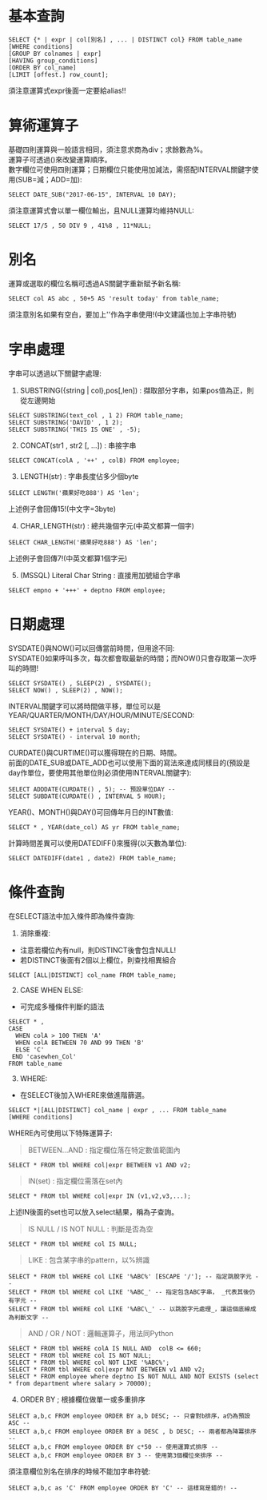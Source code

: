 # 基本查詢
```
SELECT {* | expr | col[別名] , ... | DISTINCT col} FROM table_name
[WHERE conditions]
[GROUP BY colnames | expr]
[HAVING group_conditions]
[ORDER BY col_name]
[LIMIT [offest.] row_count];
```
須注意運算式expr後面一定要給alias!!  

# 算術運算子
基礎四則運算與一般語言相同，須注意求商為div；求餘數為%。  
運算子可透過()來改變運算順序。  
數字欄位可使用四則運算；日期欄位只能使用加減法，需搭配INTERVAL關鍵字使用(SUB=減；ADD=加):  
```
SELECT DATE_SUB("2017-06-15", INTERVAL 10 DAY);
```
須注意運算式會以單一欄位輸出，且NULL運算均維持NULL:  
```
SELECT 17/5 , 50 DIV 9 , 41%8 , 11*NULL;
```

# 別名
運算或選取的欄位名稱可透過AS關鍵字重新賦予新名稱:  
```
SELECT col AS abc , 50+5 AS 'result today' from table_name;
```
須注意別名如果有空白，要加上''作為字串使用!(中文建議也加上字串符號)  

# 字串處理
字串可以透過以下關鍵字處理:  
1. SUBSTRING({string | col},pos[,len]) : 擷取部分字串，如果pos值為正，則從左邊開始
```
SELECT SUBSTRING(text_col , 1 2) FROM table_name;
SELECT SUBSTRING('DAVID' , 1 2);
SELECT SUBSTRING('THIS IS ONE' , -5);

```
2. CONCAT(str1 , str2 [, ...]) : 串接字串
```
SELECT CONCAT(colA , '++' , colB) FROM employee;
```
3. LENGTH(str) : 字串長度佔多少個byte
```
SELECT LENGTH('蘋果好吃888') AS 'len';
```
上述例子會回傳15!(中文字=3byte)

4. CHAR_LENGTH(str) : 總共幾個字元(中英文都算一個字)
```
SELECT CHAR_LENGTH('蘋果好吃888') AS 'len';
```
上述例子會回傳7!(中英文都算1個字元)

5. (MSSQL) Literal Char String : 直接用加號組合字串
```
SELECT empno + '+++' + deptno FROM employee;
```

# 日期處理
SYSDATE()與NOW()可以回傳當前時間，但用途不同:  
SYSDATE()如果呼叫多次，每次都會取最新的時間；而NOW()只會存取第一次呼叫的時間!  
```
SELECT SYSDATE() , SLEEP(2) , SYSDATE();
SELECT NOW() , SLEEP(2) , NOW();
```

INTERVAL關鍵字可以將時間做平移，單位可以是YEAR/QUARTER/MONTH/DAY/HOUR/MINUTE/SECOND:  
```
SELECT SYSDATE() + interval 5 day;
SELECT SYSDATE() - interval 10 month;
```

CURDATE()與CURTIME()可以獲得現在的日期、時間。  
前面的DATE_SUB或DATE_ADD也可以使用下面的寫法來達成同樣目的(預設是day作單位，要使用其他單位則必須使用INTERVAL關鍵字):  
```
SELECT ADDDATE(CURDATE() , 5); -- 預設單位DAY --
SELECT SUBDATE(CURDATE() , INTERVAL 5 HOUR);
```

YEAR()、MONTH()與DAY()可回傳年月日的INT數值:  
```
SELECT * , YEAR(date_col) AS yr FROM table_name;
```

計算時間差異可以使用DATEDIFF()來獲得(以天數為單位):  
```
SELECT DATEDIFF(date1 , date2) FROM table_name;
```

# 條件查詢
在SELECT語法中加入條件即為條件查詢:  
1. 消除重複: 
  - 注意若欄位內有null，則DISTINCT後會包含NULL!
  - 若DISTINCT後面有2個以上欄位，則查找相異組合
```
SELECT [ALL|DISTINCT] col_name FROM table_name;
```
2. CASE WHEN ELSE:
  - 可完成多種條件判斷的語法
```
SELECT * , 
CASE
  WHEN colA > 100 THEN 'A'
  WHEN colA BETWEEN 70 AND 99 THEN 'B'
  ELSE 'C'
 END 'casewhen_Col'
FROM table_name
```
3. WHERE:
  - 在SELECT後加入WHERE來做進階篩選。
```
SELECT *|[ALL|DISTINCT] col_name | expr , ... FROM table_name
[WHERE conditions]
```
WHERE內可使用以下特殊運算子:
> BETWEEN...AND : 指定欄位落在特定數值範圍內  
```
SELECT * FROM tbl WHERE col|expr BETWEEN v1 AND v2;
```
> IN(set) : 指定欄位需落在set內  
```
SELECT * FROM tbl WHERE col|expr IN (v1,v2,v3,...);
```
上述IN後面的set也可以放入select結果，稱為子查詢。  
> IS NULL / IS NOT NULL : 判斷是否為空  
```
SELECT * FROM tbl WHERE col IS NULL;
```
> LIKE : 包含某字串的pattern，以%辨識  
```
SELECT * FROM tbl WHERE col LIKE '%ABC%' [ESCAPE '/']; -- 指定跳脫字元 --
SELECT * FROM tbl WHERE col LIKE '%ABC_' -- 指定包含ABC字串， _代表其後仍有字元 --
SELECT * FROM tbl WHERE col LIKE '%ABC\_' -- 以跳脫字元處理_，讓這個底線成為判斷文字 --
```
> AND / OR / NOT : 邏輯運算子，用法同Python
```
SELECT * FROM tbl WHERE colA IS NULL AND  colB <= 660;
SELECT * FROM tbl WHERE col IS NOT NULL;
SELECT * FROM tbl WHERE col NOT LIKE '%ABC%';
SELECT * FROM tbl WHERE col|expr NOT BETWEEN v1 AND v2;
SELECT * FROM employee where deptno IS NOT NULL AND NOT EXISTS (select * from department where salary > 70000);
```
4. ORDER BY ; 根據欄位做單一或多重排序
```
SELECT a,b,c FROM employee ORDER BY a,b DESC; -- 只會對b排序，a仍為預設ASC --
SELECT a,b,c FROM employee ORDER BY a DESC , b DESC; -- 兩者都為降冪排序 --
SELECT a,b,c FROM employee ORDER BY c*50 -- 使用運算式排序 --
SELECT a,b,c FROM employee ORDER BY 3 -- 使用第3個欄位來排序 --
```
須注意欄位別名在排序的時候不能加字串符號:
```
SELECT a,b,c as 'C' FROM employee ORDER BY 'C' -- 這樣寫是錯的! -- 
```
